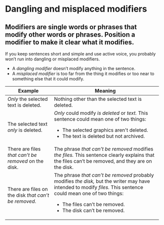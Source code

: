 ﻿# Dangling and misplaced modifiers

## Modifiers are single words or phrases that modify other words or phrases. Position a modifier to make it clear what it modifies.

If you keep sentences short and simple and use active voice, you probably won’t run into dangling or misplaced modifiers. 

  - A *dangling modifier* doesn’t modify anything in the sentence. 
  - A *misplaced modifier* is too far from the thing it modifies or too near to something else that it could modify. 

| Example | Meaning |
|---|---|
| <em>Only</em> the selected text is deleted. | Nothing other than the selected text is deleted. |
| The selected text <em>only</em> is deleted. | <em>Only</em> could modify <em>is deleted</em> or <em>text.</em> This sentence could mean one of two things:<ul><li>The selected graphics aren't deleted.</li><li>The text is deleted but not archived.</li></ul> |
| There are files <em>that can’t be removed</em> on the disk. | The phrase <em>that can’t be removed</em> modifies <em>the files.</em> This sentence clearly explains that the files can’t be removed, and they are on the disk.  |
| There are files on the disk <em>that can’t be removed</em>. | The phrase <em>that can’t be removed</em> probably modifies <em>the disk,</em> but the writer may have intended to modify <em>files.</em> This sentence could mean one of two things:<ul><li>The files can’t be removed.</li><li>The disk can’t be removed. </li></ul> |

